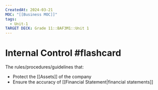 ```yaml
---
CreatedAt: 2024-03-21
MOC: "[[Business MOC]]"
tags:
  - Unit-1
TARGET DECK: Grade 11::BAF3M1::Unit 1
---
```


# Internal Control #flashcard 
The rules/procedures/guidelines that:
- Protect the [[Assets]] of the company 
- Ensure the accuracy of [[Financial Statement|financial statements]]
<!--ID: 1718370433078-->
